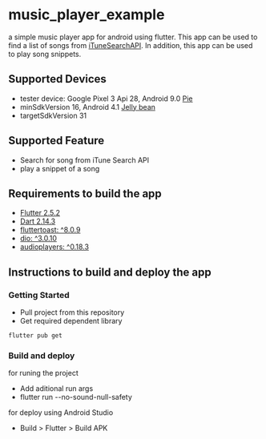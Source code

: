 # music_player_example

a simple music player app for android using flutter. This app can be used to find a list of songs from [iTuneSearchAPI](https://developer.apple.com/library/archive/documentation/AudioVideo/Conceptual/iTuneSearchAPI/index.html#//apple_ref/doc/uid/TP40017632-CH3-SW1). In addition, this app can be used to play song snippets.

## Supported Devices
- tester device: Google Pixel 3 Api 28, Android 9.0 [Pie](https://developer.android.com/about/versions/pie)
- minSdkVersion 16, Android 4.1 [Jelly bean](https://developer.android.com/about/versions/jelly-bean)
- targetSdkVersion 31

## Supported Feature
- Search for song from iTune Search API
- play a snippet of a song

## Requirements to build the app
- [Flutter 2.5.2](https://storage.googleapis.com/flutter_infra_release/releases/stable/windows/flutter_windows_2.5.2-stable.zip)
- [Dart 2.14.3](https://storage.googleapis.com/dart-archive/channels/stable/release/2.14.3/sdk/dartsdk-windows-x64-release.zip)
- [fluttertoast: ^8.0.9](https://pub.dev/packages/fluttertoast)
- [dio: ^3.0.10](https://pub.dev/packages/dio)
- [audioplayers: ^0.18.3](https://pub.dev/packages/audioplayer)

## Instructions to build and deploy the app
### Getting Started
- Pull project from this repository
- Get required dependent library
```
flutter pub get
```
### Build and deploy
for runing the project
- Add aditional run args
- flutter run --no-sound-null-safety

for deploy using Android Studio
- Build > Flutter > Build APK
